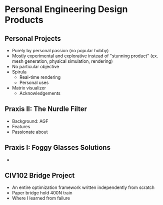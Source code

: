 # Personal Engineering Design Products



## Personal Projects
 - Purely by personal passion (no popular hobby)
 - Mostly experimental and explorative instead of "stunning product" (ex. mesh generation, physical simulation, rendering)
 - No particular objective
 - Spirula
     - Real-time rendering
     - Personal uses
 - Matrix visualizer
     - Acknowledgements

## Praxis II: The Nurdle Filter
 - Background: AGF
 - Features
 - Passionate about

## Praxis I: Foggy Glasses Solutions
 - 

## CIV102 Bridge Project
 - An entire optimization framework written independently from scratch
 - Paper bridge hold 400N train
 - Where I learned from failure
